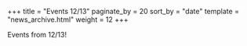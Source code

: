 +++
title = "Events 12/13"
paginate_by = 20
sort_by = "date"
template = "news_archive.html"
weight = 12
+++

Events from 12/13!
